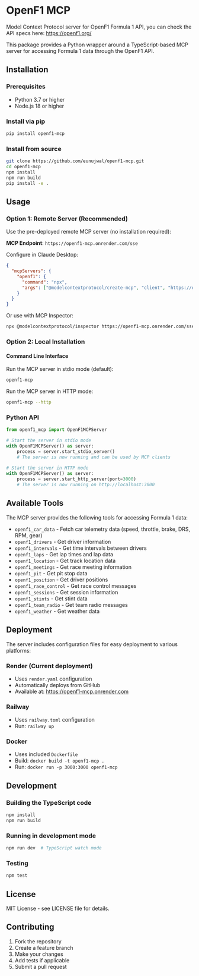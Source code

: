 # OpenF1 MCP

Model Context Protocol server for OpenF1 Formula 1 API, you can check the API specs here: https://openf1.org/

This package provides a Python wrapper around a TypeScript-based MCP server for accessing Formula 1 data through the OpenF1 API.

## Installation

### Prerequisites

- Python 3.7 or higher
- Node.js 18 or higher

### Install via pip

```bash
pip install openf1-mcp
```

### Install from source

```bash
git clone https://github.com/eunujwal/openf1-mcp.git
cd openf1-mcp
npm install
npm run build
pip install -e .
```

## Usage

### Option 1: Remote Server (Recommended)

Use the pre-deployed remote MCP server (no installation required):

**MCP Endpoint**: `https://openf1-mcp.onrender.com/sse`

Configure in Claude Desktop:
```json
{
  "mcpServers": {
    "openf1": {
      "command": "npx",
      "args": ["@modelcontextprotocol/create-mcp", "client", "https://openf1-mcp.onrender.com/sse"]
    }
  }
}
```

Or use with MCP Inspector:
```bash
npx @modelcontextprotocol/inspector https://openf1-mcp.onrender.com/sse
```

### Option 2: Local Installation

#### Command Line Interface

Run the MCP server in stdio mode (default):
```bash
openf1-mcp
```

Run the MCP server in HTTP mode:
```bash
openf1-mcp --http
```

### Python API

```python
from openf1_mcp import OpenF1MCPServer

# Start the server in stdio mode
with OpenF1MCPServer() as server:
    process = server.start_stdio_server()
    # The server is now running and can be used by MCP clients
    
# Start the server in HTTP mode
with OpenF1MCPServer() as server:
    process = server.start_http_server(port=3000)
    # The server is now running on http://localhost:3000
```

## Available Tools

The MCP server provides the following tools for accessing Formula 1 data:

- `openf1_car_data` - Fetch car telemetry data (speed, throttle, brake, DRS, RPM, gear)
- `openf1_drivers` - Get driver information
- `openf1_intervals` - Get time intervals between drivers
- `openf1_laps` - Get lap times and lap data
- `openf1_location` - Get track location data
- `openf1_meetings` - Get race meeting information
- `openf1_pit` - Get pit stop data
- `openf1_position` - Get driver positions
- `openf1_race_control` - Get race control messages
- `openf1_sessions` - Get session information
- `openf1_stints` - Get stint data
- `openf1_team_radio` - Get team radio messages
- `openf1_weather` - Get weather data

## Deployment

The server includes configuration files for easy deployment to various platforms:

### Render (Current deployment)
- Uses `render.yaml` configuration
- Automatically deploys from GitHub
- Available at: https://openf1-mcp.onrender.com

### Railway
- Uses `railway.toml` configuration
- Run: `railway up`

### Docker
- Uses included `Dockerfile`
- Build: `docker build -t openf1-mcp .`
- Run: `docker run -p 3000:3000 openf1-mcp`

## Development

### Building the TypeScript code

```bash
npm install
npm run build
```

### Running in development mode

```bash
npm run dev  # TypeScript watch mode
```

### Testing

```bash
npm test
```

## License

MIT License - see LICENSE file for details.

## Contributing

1. Fork the repository
2. Create a feature branch
3. Make your changes
4. Add tests if applicable
5. Submit a pull request
